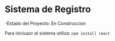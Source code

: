 <h1>Sistema de Registro</h1>

-Estado del Proyecto: En Construccion

Para iniciuazr el sistema utiliza:
```npm install react```
